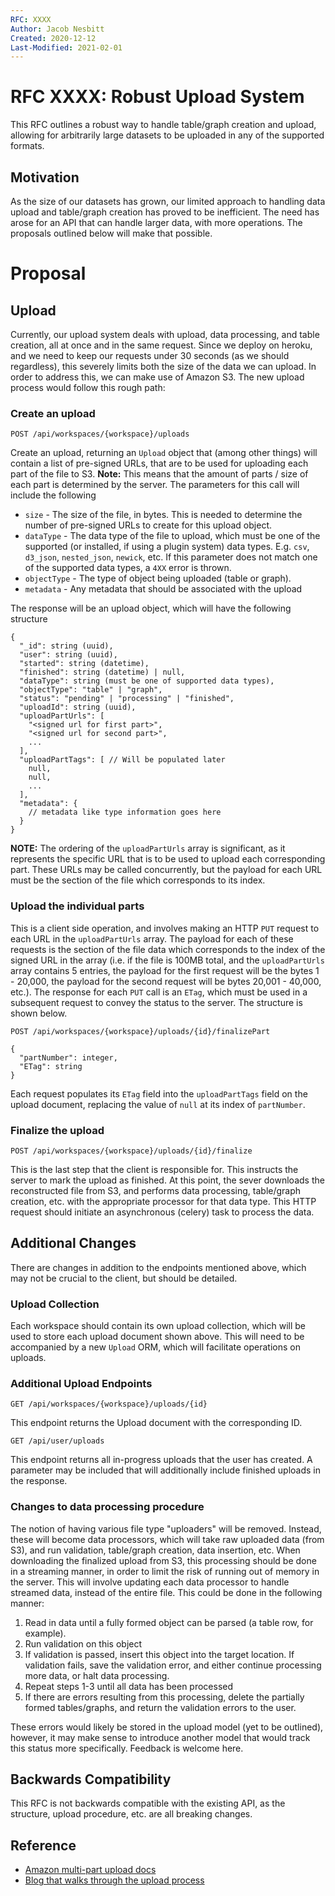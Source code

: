 ```yaml
---
RFC: XXXX
Author: Jacob Nesbitt
Created: 2020-12-12
Last-Modified: 2021-02-01
---
```


# RFC XXXX: Robust Upload System

This RFC outlines a robust way to handle table/graph creation and upload, allowing for arbitrarily large datasets to be uploaded in any of the supported formats.

## Motivation

As the size of our datasets has grown, our limited approach to handling data upload and table/graph creation has proved to be inefficient. The need has arose for an API that can handle larger data, with more operations. The proposals outlined below will make that possible.

# Proposal

## Upload
Currently, our upload system deals with upload, data processing, and table creation, all at once and in the same request. Since we deploy on heroku, and we need to keep our requests under 30 seconds (as we should regardless), this severely limits both the size of the data we can upload. In order to address this, we can make use of Amazon S3. The new upload process would follow this rough path:


### Create an upload

`POST /api/workspaces/{workspace}/uploads`

Create an upload, returning an `Upload` object that (among other things) will contain a list of pre-signed URLs, that are to be used for uploading each part of the file to S3. **Note:** This means that the amount of parts / size of each part is determined by the server. The parameters for this call will include the following

* `size` - The size of the file, in bytes. This is needed to determine the number of pre-signed URLs to create for this upload object.
* `dataType` - The data type of the file to upload, which must be one of the supported (or installed, if using a plugin system) data types. E.g. `csv`, `d3_json`, `nested_json`, `newick`, etc. If this parameter does not match one of the supported data types, a `4XX` error is thrown.
* `objectType` - The type of object being uploaded (table or graph).
* `metadata` - Any metadata that should be associated with the upload

The response will be an upload object, which will have the following structure

```
{
  "_id": string (uuid),
  "user": string (uuid),
  "started": string (datetime),
  "finished": string (datetime) | null,
  "dataType": string (must be one of supported data types),
  "objectType": "table" | "graph",
  "status": "pending" | "processing" | "finished",
  "uploadId": string (uuid),
  "uploadPartUrls": [
    "<signed url for first part>",
    "<signed url for second part>",
    ...
  ],
  "uploadPartTags": [ // Will be populated later
    null,
    null,
    ...
  ],
  "metadata": {
    // metadata like type information goes here
  }
}
```

**NOTE:** The ordering of the `uploadPartUrls` array is significant, as it represents the specific URL that is to be used to upload each corresponding part. These URLs may be called concurrently, but the payload for each URL must be the section of the file which corresponds to its index.


### Upload the individual parts

This is a client side operation, and involves making an HTTP `PUT` request to each URL in the `uploadPartUrls` array. The payload for each of these requests is the section of the file data which corresponds to the index of the signed URL in the array (i.e. if the file is 100MB total, and the `uploadPartUrls` array contains 5 entries, the payload for the first request will be the bytes 1 - 20,000, the payload for the second request will be bytes 20,001 - 40,000, etc.). The response for each `PUT` call is an `ETag`, which must be used in a subsequent request to convey the status to the server. The structure is shown below.

```
POST /api/workspaces/{workspace}/uploads/{id}/finalizePart

{
  "partNumber": integer,
  "ETag": string
}
```

Each request populates its `ETag` field into the `uploadPartTags` field on the upload document, replacing the value of `null` at its index of `partNumber`.

### Finalize the upload

`POST /api/workspaces/{workspace}/uploads/{id}/finalize`

This is the last step that the client is responsible for. This instructs the server to mark the upload as finished. At this point, the sever downloads the reconstructed file from S3, and performs data processing, table/graph creation, etc. with the appropriate processor for that data type. This HTTP request should initiate an asynchronous (celery) task to process the data.

## Additional Changes

There are changes in addition to the endpoints mentioned above, which may not be crucial to the client, but should be detailed.

### Upload Collection

Each workspace should contain its own upload collection, which will be used to store each upload document shown above. This will need to be accompanied by a new `Upload` ORM, which will facilitate operations on uploads.

### Additional Upload Endpoints

`GET /api/workspaces/{workspace}/uploads/{id}`

This endpoint returns the Upload document with the corresponding ID.


`GET /api/user/uploads`

This endpoint returns all in-progress uploads that the user has created. A parameter may be included that will additionally include finished uploads in the response.

### Changes to data processing procedure

The notion of having various file type "uploaders" will be removed. Instead, these will become data processors, which will take raw uploaded data (from S3), and run validation, table/graph creation, data insertion, etc. When downloading the finalized upload from S3, this processing should be done in a streaming manner, in order to limit the risk of running out of memory in the server. This will involve updating each data processor to handle streamed data, instead of the entire file. This could be done in the following manner:

1. Read in data until a fully formed object can be parsed (a table row, for example).
2. Run validation on this object
3. If validation is passed, insert this object into the target location. If validation fails, save the validation error, and either continue processing more data, or halt data processing.
4. Repeat steps 1-3 until all data has been processed
5. If there are errors resulting from this processing, delete the partially formed tables/graphs, and return the validation errors to the user.

These errors would likely be stored in the upload model (yet to be outlined), however, it may make sense to introduce another model that would track this status more specifically. Feedback is welcome here.


## Backwards Compatibility

This RFC is not backwards compatible with the existing API, as the structure, upload procedure, etc. are all breaking changes.

## Reference
* [Amazon multi-part upload docs](https://docs.aws.amazon.com/AmazonS3/latest/dev/mpuoverview.html)
* [Blog that walks through the upload process](https://www.altostra.com/blog/multipart-uploads-with-s3-presigned-url)
